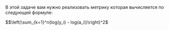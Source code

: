 В этой задаче вам нужно реализовать метрику которая вычисляется по следующей формуле:

$$\left(\sum_{k=1}^n(log(y_i) - log(a_i))\right)^2$

